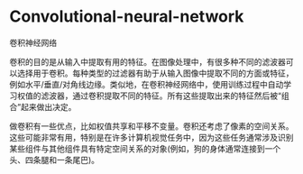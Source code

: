 # Convolutional-neural-network

卷积神经网络

卷积的目的是从输入中提取有用的特征。在图像处理中，有很多种不同的滤波器可以选择用于卷积。每种类型的过滤器有助于从输入图像中提取不同的方面或特征，例如水平/垂直/对角线边缘。类似地，在卷积神经网络中，使用训练过程中自动学习权值的滤波器，通过卷积提取不同的特征。所有这些提取出来的特征然后被“组合”起来做出决定。

做卷积有一些优点，比如权值共享和平移不变量。卷积还考虑了像素的空间关系。这些可能非常有用，特别是在许多计算机视觉任务中，因为这些任务通常涉及识别某些组件与其他组件具有特定空间关系的对象\(例如，狗的身体通常连接到一个头、四条腿和一条尾巴\)。

